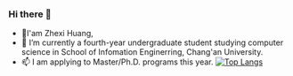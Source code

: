 ### Hi there 👋

<!--
**huangzhexi/huangzhexi** is a ✨ _special_ ✨ repository because its `README.md` (this file) appears on your GitHub profile.

Here are some ideas to get you started:

- 🔭 I’m currently working on ...
- 🌱 I’m currently learning ...
- 👯 I’m looking to collaborate on ...
- 🤔 I’m looking for help with ...
- 💬 Ask me about ...
- 📫 How to reach me: ...
- 😄 Pronouns: ...
- ⚡ Fun fact: ...
-->
- 🌱I'am Zhexi Huang, 
- 🔭 I’m currently a fourth-year undergraduate student studying computer science  in  School of Infomation Enginerring, Chang'an University.
- 📫 I am applying to Master/Ph.D. programs this year.
[![Top Langs](https://github-readme-stats.vercel.app/api/top-langs/?username=huangzhexi)](https://github.com/huangzhexi/github-readme-stats)

